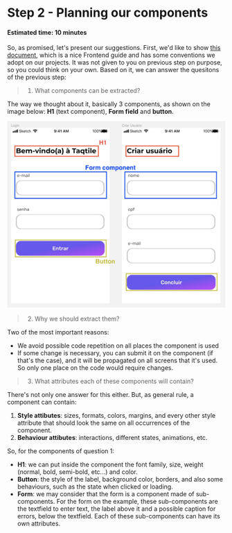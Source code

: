 # Step 2 - Planning our components
#### Estimated time: 10 minutes

So, as promised, let's present our suggestions. First, we'd like to show [this document](https://docs.google.com/document/d/15aOg3uPWiQCetvrB107Yjj7m9fM11iS8_8ZVqAigjtk/edit), which is a nice Frontend guide and has some conventions we adopt on our projects. It was not given to you on previous step on purpose, so you could think on your own. Based on it, we can answer the quesitons of the previous step:

> 1. What components can be extracted?

The way we thought about it, basically 3 components, as shown on the image below: **H1** (text component), **Form field** and **button**.

![Suggestions](./screens_suggestion.jpg)

> 2. Why we should extract them?

Two of the most important reasons:

+ We avoid possible code repetition on all places the component is used
+ If some change is necessary, you can submit it on the component (if that's the case), and it will be propagated on all screens that it's used. So only one place on the code would require changes.

> 3. What attributes each of these components will contain?

There's not only one answer for this either. But, as general rule, a component can contain:

1. **Style attibutes**: sizes, formats, colors, margins, and every other style attribute that should look the same on all occurrences of the component.
2. **Behaviour attibutes**: interactions, different states, animations, etc.

So, for the components of question 1:

+ **H1**: we can put inside the component the font family, size, weight (normal, bold, semi-bold, etc...) and color.
+ **Button**: the style of the label, background color, borders, and also some behaviours, such as the state when clicked or loading.
+ **Form**: we may consider that the form is a component made of sub-components. For the form on the example, these sub-components are the textfield to enter text, the label above it and a possible caption for errors, below the textfield. Each of these sub-components can have its own attributes.

